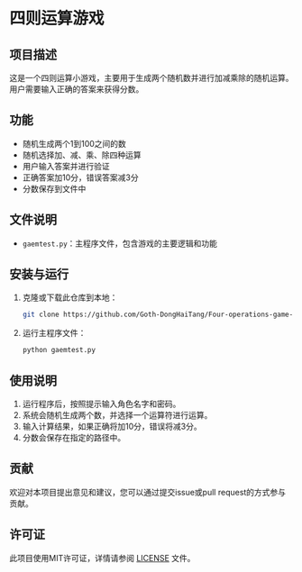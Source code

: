 # 四则运算游戏

## 项目描述
这是一个四则运算小游戏，主要用于生成两个随机数并进行加减乘除的随机运算。用户需要输入正确的答案来获得分数。

## 功能
- 随机生成两个1到100之间的数
- 随机选择加、减、乘、除四种运算
- 用户输入答案并进行验证
- 正确答案加10分，错误答案减3分
- 分数保存到文件中

## 文件说明
- `gaemtest.py`：主程序文件，包含游戏的主要逻辑和功能

## 安装与运行
1. 克隆或下载此仓库到本地：
    ```sh
    git clone https://github.com/Goth-DongHaiTang/Four-operations-game-------.git
    ```
2. 运行主程序文件：
    ```sh
    python gaemtest.py
    ```

## 使用说明
1. 运行程序后，按照提示输入角色名字和密码。
2. 系统会随机生成两个数，并选择一个运算符进行运算。
3. 输入计算结果，如果正确将加10分，错误将减3分。
4. 分数会保存在指定的路径中。
## 贡献
欢迎对本项目提出意见和建议，您可以通过提交issue或pull request的方式参与贡献。

## 许可证
此项目使用MIT许可证，详情请参阅 [LICENSE](LICENSE) 文件。
